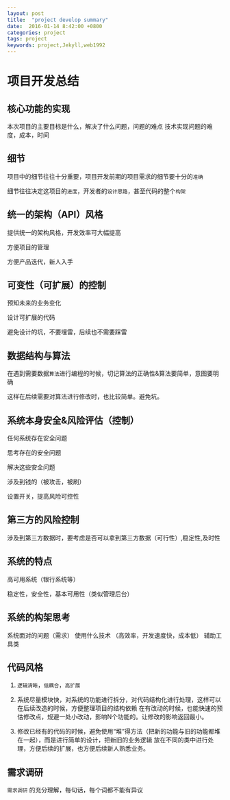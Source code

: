 ```yaml
---
layout: post
title:  "project develop summary"
date:  2016-01-14 8:42:00 +0800
categories: project
tags: project
keywords: project,Jekyll,web1992
---
```


# 项目开发总结

<!--truncate-->

## 核心功能的实现

本次项目的主要目标是什么，解决了什么问题，问题的难点
技术实现问题的难度，成本，时间

## 细节

项目中的细节往往十分重要，项目开发前期的项目需求的细节要十分的`准确`

细节往往决定这项目的`进度`，开发者的`设计思路`，甚至代码的整个`构架`

## 统一的架构（API）风格

提供统一的架构风格，开发效率可大幅提高

方便项目的管理

方便产品迭代，新人入手

## 可变性（可扩展）的控制

预知未来的业务变化

设计可扩展的代码

避免设计的坑，不要埋雷，后续也不需要踩雷

## 数据结构与算法

在遇到需要数据`算法`进行编程的时候，切记算法的正确性&算法要简单，意图要明确

这样在后续需要对算法进行修改时，也比较简单。避免坑。

## 系统本身安全&风险评估（控制）

任何系统存在安全问题

思考存在的安全问题

解决这些安全问题

涉及到钱的（被攻击，被刷）

设置开关，提高风险可控性

## 第三方的风险控制

涉及到第三方数据时，要考虑是否可以拿到第三方数据（可行性）,稳定性,及时性

## 系统的特点

高可用系统（银行系统等）

稳定性，安全性，基本可用性（类似管理后台）

## 系统的构架思考

系统面对的问题（需求）
使用什么技术 （高效率，开发速度快，成本低）
辅助工具类

## 代码风格

1. `逻辑清晰`，`低耦合`，`高扩展`

2. 系统尽量模块快，对系统的功能进行拆分，对代码结构化进行处理，这样可以在后续改造的时候，方便整理项目的结构依赖
在有改动的时候，也能快速的预估修改点，规避一处小改动，影响N个功能的。让修改的影响返回最小。

3. 修改已经有的代码的时候，避免使用“堆”得方法（把新的功能与旧的功能都堆在一起），而是进行简单的设计，把新旧的业务逻辑
放在不同的类中进行处理，方便后续的扩展，也方便后续新人熟悉业务。

## 需求调研

`需求调研` 的充分理解，每句话，每个词都不能有异议
